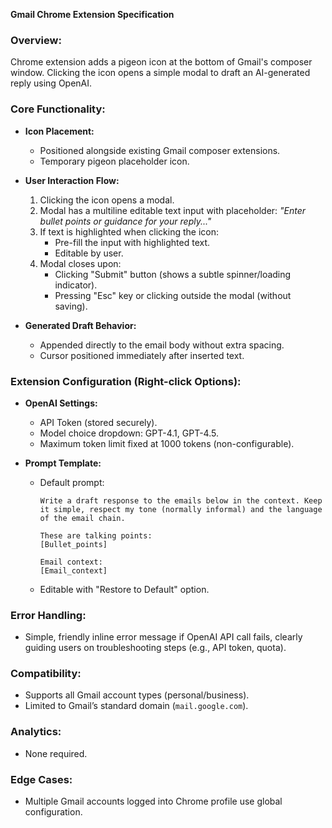 **Gmail Chrome Extension Specification**

### Overview:
Chrome extension adds a pigeon icon at the bottom of Gmail's composer window. Clicking the icon opens a simple modal to draft an AI-generated reply using OpenAI.

### Core Functionality:

- **Icon Placement:**
  - Positioned alongside existing Gmail composer extensions.
  - Temporary pigeon placeholder icon.

- **User Interaction Flow:**
  1. Clicking the icon opens a modal.
  2. Modal has a multiline editable text input with placeholder: _"Enter bullet points or guidance for your reply..."_
  3. If text is highlighted when clicking the icon:
     - Pre-fill the input with highlighted text.
     - Editable by user.
  4. Modal closes upon:
     - Clicking "Submit" button (shows a subtle spinner/loading indicator).
     - Pressing "Esc" key or clicking outside the modal (without saving).

- **Generated Draft Behavior:**
  - Appended directly to the email body without extra spacing.
  - Cursor positioned immediately after inserted text.

### Extension Configuration (Right-click Options):
- **OpenAI Settings:**
  - API Token (stored securely).
  - Model choice dropdown: GPT-4.1, GPT-4.5.
  - Maximum token limit fixed at 1000 tokens (non-configurable).

- **Prompt Template:**
  - Default prompt:
    ```
    Write a draft response to the emails below in the context. Keep it simple, respect my tone (normally informal) and the language of the email chain.

    These are talking points:
    [Bullet_points]

    Email context:
    [Email_context]
    ```
  - Editable with "Restore to Default" option.

### Error Handling:
- Simple, friendly inline error message if OpenAI API call fails, clearly guiding users on troubleshooting steps (e.g., API token, quota).

### Compatibility:
- Supports all Gmail account types (personal/business).
- Limited to Gmail’s standard domain (`mail.google.com`).

### Analytics:
- None required.

### Edge Cases:
- Multiple Gmail accounts logged into Chrome profile use global configuration.

